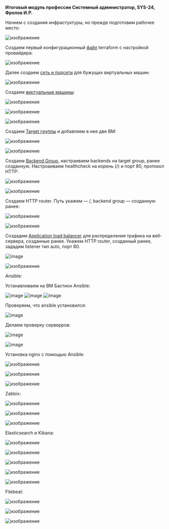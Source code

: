 **Итоговый модуль профессии Системный администратор, SYS-24, Фролов И.Р.**

Начнем с создания инфрастуктуры, но прежде подготовим рабочее место:

![изображение](https://github.com/user-attachments/assets/286f40c4-bea2-4097-98f0-8ca90805e91d)

Создаем первый конфигурационный [файл](https://github.com/beast86m/diplom_work/blob/main/terraform/main.tf) terraform с настройкой провайдера:

![изображение](https://github.com/user-attachments/assets/ad9d7ee7-9b24-4c79-8190-c6eb1df438ce)

Далее создаем [сеть и подсети](https://github.com/beast86m/diplom_work/blob/main/terraform/net.tf) для бужущих виртуальных машин:

![изображение](https://github.com/user-attachments/assets/ea8dc17a-1508-448c-81b2-5071d59abc4c)

Создаем [виртуальные машины](https://github.com/beast86m/diplom_work/blob/main/terraform/vm.tf):

![изображение](https://github.com/user-attachments/assets/3b16825e-e623-4586-831c-eec3a6becfa9)

![изображение](https://github.com/user-attachments/assets/2e0203e4-6403-4b71-a55a-2075e16f08b4)

![изображение](https://github.com/user-attachments/assets/e00c52db-6fcd-4d58-a2cd-dcc8ae238d61)


Создаем [Target группы](https://github.com/beast86m/diplom_work/blob/main/terraform/security.tf) и добавляем в нее две ВМ:

![изображение](https://github.com/user-attachments/assets/048de38c-d623-4629-b4db-a436fe8414bb)

![изображение](https://github.com/user-attachments/assets/90af9363-08b4-41a9-83c6-d5d4a25cd0fd)

Создаем [Backend Group](https://github.com/beast86m/diplom_work/blob/main/terraform/security.tf), настраиваем backends на target group, ранее созданную. Настроаиваем healthcheck на корень (/) и порт 80, протокол HTTP:

![изображение](https://github.com/user-attachments/assets/c75b4221-8112-49e3-94c8-78ef6036c615)

![изображение](https://github.com/user-attachments/assets/2ea6f39d-8844-4421-a723-9ac0d8f9e47c)

Создаем HTTP router. Путь укажем — /, backend group — созданную ранее:

![изображение](https://github.com/user-attachments/assets/6a12746e-cef9-4def-89e9-ff3774efb72a)

![изображение](https://github.com/user-attachments/assets/9f5e484c-0a2c-4304-947c-20f679c6123f)

Создадим [Application load balancer](https://github.com/beast86m/diplom_work/blob/main/terraform/security.tf) для распределения трафика на веб-сервера, созданные ранее. Укажем HTTP router, созданный ранее, зададим listener тип auto, порт 80.

![image](https://github.com/user-attachments/assets/1c893f57-1799-4d88-929f-fb99a5096558)

![изображение](https://github.com/user-attachments/assets/ff145ebd-9674-4d2a-8df1-189d1b903ec8)



Ansible:

Устанавливаем на ВМ Бастион Ansible:

![image](https://github.com/user-attachments/assets/5ed948de-b49c-4bd1-bbad-c82b42e9efb9)
![image](https://github.com/user-attachments/assets/106ad159-e8f2-45bb-b043-7bf9d087c71e)
![image](https://github.com/user-attachments/assets/60503ed4-1f5a-409d-9ac4-8cb478ca611b)

Проверяем, что ansible установился:

![image](https://github.com/user-attachments/assets/36238085-2851-4c9d-bb3f-354a2eed46a2)

Делаем проверку серверров:

![image](https://github.com/user-attachments/assets/1e88762d-2417-4d49-a81a-be7e1dad7267)

![image](https://github.com/user-attachments/assets/319873fb-fb22-40f1-9bb0-03d822bee3ba)

Установка nginx с помощью Ansible:

![изображение](https://github.com/user-attachments/assets/05206c74-3eec-43df-9104-a5305b7f7b01)

![изображение](https://github.com/user-attachments/assets/a0a7bea8-ec7c-4088-a443-eee2e6573158)

![изображение](https://github.com/user-attachments/assets/d148267c-f3f6-4685-b823-8c329775bf77)


Zabbix:

![изображение](https://github.com/user-attachments/assets/df5ad3b2-391f-40cb-b3fc-9d8eab046617)


![изображение](https://github.com/user-attachments/assets/bedc69bf-1bcc-4855-8ddf-7c080649310e)


![изображение](https://github.com/user-attachments/assets/de514f0d-fa41-4a9b-90c8-be754bc9b70d)


Elasticsearch и Kibana:

![изображение](https://github.com/user-attachments/assets/58a28a93-86a9-4dc5-9e21-865d8435c5d1)

![изображение](https://github.com/user-attachments/assets/a53faa5e-150e-4a3c-b10b-450e8a8d981a)

![изображение](https://github.com/user-attachments/assets/f4c3471a-b894-4dc6-880e-b0c66672c0c4)

![изображение](https://github.com/user-attachments/assets/c987637a-31f5-4ffa-bdee-a63d8d93006e)

![изображение](https://github.com/user-attachments/assets/a52511ff-2b4c-427b-8294-79fadb1655c8)


Filebeat:

![изображение](https://github.com/user-attachments/assets/e45bdf70-af01-47da-831f-82642d54ee50)

![изображение](https://github.com/user-attachments/assets/94cabe73-3067-426e-8ceb-026fc1369ed4)

![изображение](https://github.com/user-attachments/assets/5f4ffb9b-934c-4341-9919-2349db593509)



